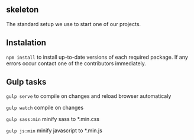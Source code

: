 ## skeleton

The standard setup we use to start one of our projects.

## Instalation

`npm install` to install up-to-date versions of each required package.
If any errors occur contact one of the contributors immediately.

## Gulp tasks

`gulp serve` to compile on changes and reload browser automaticaly

`gulp watch` compile on changes

`gulp sass:min` minify sass to *.min.css

`gulp js:min` minify javascript to *.min.js
